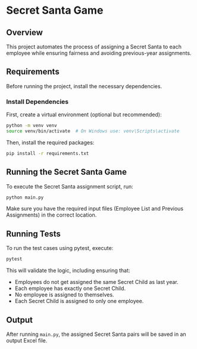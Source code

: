 # Secret Santa Game

## Overview

This project automates the process of assigning a Secret Santa to each employee while ensuring fairness and avoiding
previous-year assignments.

## Requirements

Before running the project, install the necessary dependencies.

### Install Dependencies

First, create a virtual environment (optional but recommended):

```sh
python -m venv venv
source venv/bin/activate  # On Windows use: venv\Scripts\activate
```

Then, install the required packages:

```sh
pip install -r requirements.txt
```

## Running the Secret Santa Game

To execute the Secret Santa assignment script, run:

```sh
python main.py
```

Make sure you have the required input files (Employee List and Previous Assignments) in the correct location.

## Running Tests

To run the test cases using pytest, execute:

```sh
pytest
```

This will validate the logic, including ensuring that:

- Employees do not get assigned the same Secret Child as last year.
- Each employee has exactly one Secret Child.
- No employee is assigned to themselves.
- Each Secret Child is assigned to only one employee.

## Output

After running `main.py`, the assigned Secret Santa pairs will be saved in an output Excel file.